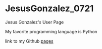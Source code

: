 # JesusGonzalez_0721
Jesus Gonzalez's User Page

My favorite programming language is Python

link to my Github [pages](https://jag039.github.io/JesusGonzalez_0721/)

